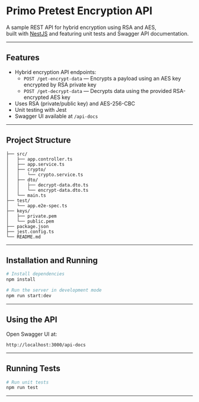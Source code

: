 # Primo Pretest Encryption API

A sample REST API for hybrid encryption using RSA and AES,  
built with [NestJS](https://nestjs.com) and featuring unit tests and Swagger API documentation.

---

## Features

- Hybrid encryption API endpoints:  
  - `POST /get-encrypt-data` — Encrypts a payload using an AES key encrypted by RSA private key  
  - `POST /get-decrypt-data` — Decrypts data using the provided RSA-encrypted AES key  
- Uses RSA (private/public key) and AES-256-CBC  
- Unit testing with Jest  
- Swagger UI available at `/api-docs`  

---

## Project Structure

```
├── src/
│   ├── app.controller.ts
│   ├── app.service.ts
│   ├── crypto/
│   │   └── crypto.service.ts
│   ├── dto/
│   │   ├── decrypt-data.dto.ts
│   │   └── encrypt-data.dto.ts
│   └── main.ts
├── test/
│   └── app.e2e-spec.ts
├── keys/
│   ├── private.pem
│   └── public.pem
├── package.json
├── jest.config.ts
└── README.md
```


---

## Installation and Running

```bash
# Install dependencies
npm install

# Run the server in development mode
npm run start:dev

```

---

## Using the API

Open Swagger UI at:
```
http://localhost:3000/api-docs
```
---

## Running Tests

```bash
# Run unit tests
npm run test
```
---
